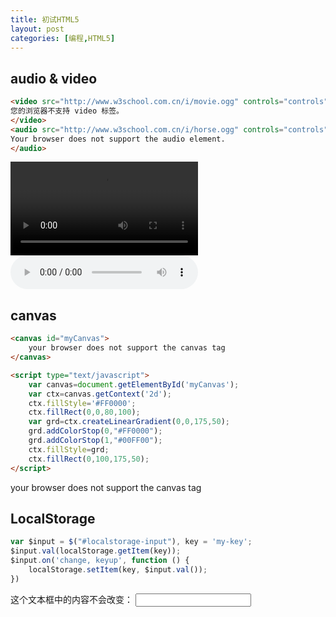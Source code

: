 ```yaml
---
title: 初试HTML5
layout: post
categories: [编程,HTML5]
---
```


## audio & video
    
```html
<video src="http://www.w3school.com.cn/i/movie.ogg" controls="controls">
您的浏览器不支持 video 标签。
</video>
<audio src="http://www.w3school.com.cn/i/horse.ogg" controls="controls">
Your browser does not support the audio element.
</audio>
``` 

<div class="center-example">
    <video src="http://www.w3school.com.cn/i/movie.ogg" controls="controls">
    您的浏览器不支持 video 标签。
    </video>
    <audio src="http://www.w3school.com.cn/i/horse.ogg" controls="controls">
    Your browser does not support the audio element.
    </audio>
</div>

## canvas

```html
<canvas id="myCanvas">
    your browser does not support the canvas tag 
</canvas>

<script type="text/javascript">
    var canvas=document.getElementById('myCanvas');
    var ctx=canvas.getContext('2d');
    ctx.fillStyle='#FF0000';
    ctx.fillRect(0,0,80,100);
    var grd=ctx.createLinearGradient(0,0,175,50);
    grd.addColorStop(0,"#FF0000");
    grd.addColorStop(1,"#00FF00");
    ctx.fillStyle=grd;
    ctx.fillRect(0,100,175,50);
</script>
```

<div class="center-example">
    <canvas id="myCanvas" class="align-center">
        your browser does not support the canvas tag 
    </canvas>
</div>

<script type="text/javascript">
    var canvas=document.getElementById('myCanvas');
    var ctx=canvas.getContext('2d');
    ctx.fillStyle='#FF0000';
    ctx.fillRect(0,0,80,100);
    var grd=ctx.createLinearGradient(0,0,175,50);
    grd.addColorStop(0,"#FF0000");
    grd.addColorStop(1,"#00FF00");
    ctx.fillStyle=grd;
    ctx.fillRect(0,100,175,50);
</script>

## LocalStorage

```js
var $input = $("#localstorage-input"), key = 'my-key';
$input.val(localStorage.getItem(key));
$input.on('change, keyup', function () {
    localStorage.setItem(key, $input.val());
})
```

<div class="example">
    <div class="form-group">
        <label class="control-label">这个文本框中的内容不会改变：</label>
        <input id="localstorage-input" type="text" class="form-control">
    </div>
</div>
<script type="text/javascript">
    var $input = $("#localstorage-input"), key = 'my-key';
    $input.val(localStorage.getItem(key));
    $input.on('change, keyup', function () {
        localStorage.setItem(key, $input.val());
    })
</script>